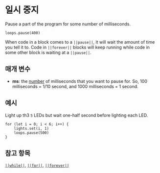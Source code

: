 # 일시 중지

Pause a part of the program for some number of milliseconds.

```sig
loops.pause(400)
```

When code in a block comes to a `||pause||`, it will wait the amount of time you tell it to. Code in `||forever||` blocks will keep running while code in some other block is waiting at a `||pause||`.

## 매개 변수

* **ms**: the [number](/types/number) of milliseconds that you want to pause for. So, 100 milliseconds = 1/10 second, and 1000 milliseconds = 1 second.

## 예시

Light up th3 `5` LEDs but wait one-half second before lighting each LED.

```blocks
for (let i = 0; i < 6; i++) {
    lights.set(i, 1)
    loops.pause(500)
}
```

## 참고 항목

[`||while||`](/blocks/loops/while), [`||for||`](/blocks/loops/for), [`||forever||`](/reference/control/forever)